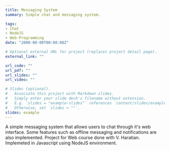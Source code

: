 ```yaml
---
title: Messaging System
summary: Simple chat and messaging system.

tags:
- Chat
- NodeJS
- Web-Programming
date: "2000-00-00T00:00:00Z"

# Optional external URL for project (replaces project detail page).
external_link: ""

url_code: ""
url_pdf: ""
url_slides: ""
url_video: ""

# Slides (optional).
#   Associate this project with Markdown slides.
#   Simply enter your slide deck's filename without extension.
#   E.g. `slides = "example-slides"` references `content/slides/example-slides.md`.
#   Otherwise, set `slides = ""`.
slides: example
---
```


A simple messaging system that allows users to chat through it's web interface. Some features such as offline messaging and notifications are also implemented. Project for Web course done with V. Haratian. Implemeted in Javascript using NodeJS environment.